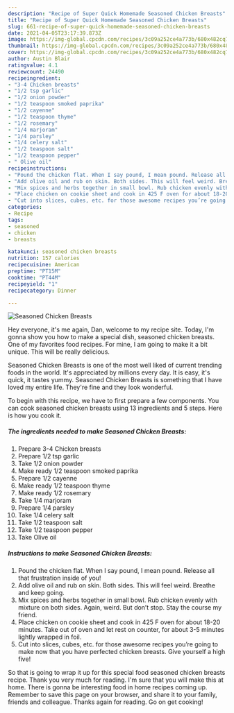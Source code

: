 ```yaml
---
description: "Recipe of Super Quick Homemade Seasoned Chicken Breasts"
title: "Recipe of Super Quick Homemade Seasoned Chicken Breasts"
slug: 661-recipe-of-super-quick-homemade-seasoned-chicken-breasts
date: 2021-04-05T23:17:39.873Z
image: https://img-global.cpcdn.com/recipes/3c09a252ce4a773b/680x482cq70/seasoned-chicken-breasts-recipe-main-photo.jpg
thumbnail: https://img-global.cpcdn.com/recipes/3c09a252ce4a773b/680x482cq70/seasoned-chicken-breasts-recipe-main-photo.jpg
cover: https://img-global.cpcdn.com/recipes/3c09a252ce4a773b/680x482cq70/seasoned-chicken-breasts-recipe-main-photo.jpg
author: Austin Blair
ratingvalue: 4.1
reviewcount: 24490
recipeingredient:
- "3-4 Chicken breasts"
- "1/2 tsp garlic"
- "1/2 onion powder"
- "1/2 teaspoon smoked paprika"
- "1/2 cayenne"
- "1/2 teaspoon thyme"
- "1/2 rosemary"
- "1/4 marjoram"
- "1/4 parsley"
- "1/4 celery salt"
- "1/2 teaspoon salt"
- "1/2 teaspoon pepper"
- " Olive oil"
recipeinstructions:
- "Pound the chicken flat. When I say pound, I mean pound. Release all that frustration inside of you!"
- "Add olive oil and rub on skin. Both sides. This will feel weird. Breathe and keep going."
- "Mix spices and herbs together in small bowl. Rub chicken evenly with mixture on both sides. Again, weird. But don’t stop. Stay the course my friend."
- "Place chicken on cookie sheet and cook in 425 F oven for about 18-20 minutes. Take out of oven and let rest on counter, for about 3-5 minutes lightly wrapped in foil."
- "Cut into slices, cubes, etc. for those awesome recipes you’re going to make now that you have perfected chicken breasts. Give yourself a high five!"
categories:
- Recipe
tags:
- seasoned
- chicken
- breasts

katakunci: seasoned chicken breasts 
nutrition: 157 calories
recipecuisine: American
preptime: "PT15M"
cooktime: "PT44M"
recipeyield: "1"
recipecategory: Dinner

---
```



![Seasoned Chicken Breasts](https://img-global.cpcdn.com/recipes/3c09a252ce4a773b/680x482cq70/seasoned-chicken-breasts-recipe-main-photo.jpg)

Hey everyone, it's me again, Dan, welcome to my recipe site. Today, I'm gonna show you how to make a special dish, seasoned chicken breasts. One of my favorites food recipes. For mine, I am going to make it a bit unique. This will be really delicious.



Seasoned Chicken Breasts is one of the most well liked of current trending foods in the world. It's appreciated by millions every day. It is easy, it's quick, it tastes yummy. Seasoned Chicken Breasts is something that I have loved my entire life. They're fine and they look wonderful.


To begin with this recipe, we have to first prepare a few components. You can cook seasoned chicken breasts using 13 ingredients and 5 steps. Here is how you cook it.

<!--inarticleads1-->

##### The ingredients needed to make Seasoned Chicken Breasts:

1. Prepare 3-4 Chicken breasts
1. Prepare 1/2 tsp garlic
1. Take 1/2 onion powder
1. Make ready 1/2 teaspoon smoked paprika
1. Prepare 1/2 cayenne
1. Make ready 1/2 teaspoon thyme
1. Make ready 1/2 rosemary
1. Take 1/4 marjoram
1. Prepare 1/4 parsley
1. Take 1/4 celery salt
1. Take 1/2 teaspoon salt
1. Take 1/2 teaspoon pepper
1. Take  Olive oil




<!--inarticleads2-->

##### Instructions to make Seasoned Chicken Breasts:

1. Pound the chicken flat. When I say pound, I mean pound. Release all that frustration inside of you!
1. Add olive oil and rub on skin. Both sides. This will feel weird. Breathe and keep going.
1. Mix spices and herbs together in small bowl. Rub chicken evenly with mixture on both sides. Again, weird. But don’t stop. Stay the course my friend.
1. Place chicken on cookie sheet and cook in 425 F oven for about 18-20 minutes. Take out of oven and let rest on counter, for about 3-5 minutes lightly wrapped in foil.
1. Cut into slices, cubes, etc. for those awesome recipes you’re going to make now that you have perfected chicken breasts. Give yourself a high five!




So that is going to wrap it up for this special food seasoned chicken breasts recipe. Thank you very much for reading. I'm sure that you will make this at home. There is gonna be interesting food in home recipes coming up. Remember to save this page on your browser, and share it to your family, friends and colleague. Thanks again for reading. Go on get cooking!
